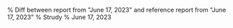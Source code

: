 % Diff between report from "June 17, 2023" and reference report from "June 17, 2023"
% Strudy
% June 17, 2023


